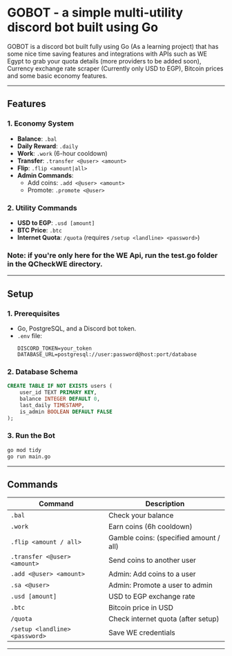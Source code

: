 # GOBOT - a simple multi-utility discord bot built using Go

GOBOT is a discord bot built fully using Go (As a learning project) that has some nice time saving features and integrations with APIs such as WE Egypt
to grab your quota details (more providers to be added soon), Currency exchange rate scraper (Currently only USD to EGP), Bitcoin prices and some basic
economy features.

---

## Features

### **1. Economy System**
- **Balance**: `.bal`
- **Daily Reward**: `.daily`
- **Work**: `.work` (6-hour cooldown)
- **Transfer**: `.transfer <@user> <amount>`
- **Flip**: `.flip <amount|all>`
- **Admin Commands**:
  - Add coins: `.add <@user> <amount>`
  - Promote: `.promote <@user>`

### **2. Utility Commands**
- **USD to EGP**: `.usd [amount]`
- **BTC Price**: `.btc`
- **Internet Quota**: `/quota` (requires `/setup <landline> <password>`)

### **Note: if you're only here for the WE Api, run the test.go folder in the QCheckWE directory.**

---

## Setup

### **1. Prerequisites**
- Go, PostgreSQL, and a Discord bot token.
- `.env` file:
  ```env
  DISCORD_TOKEN=your_token
  DATABASE_URL=postgresql://user:password@host:port/database
  ```

### **2. Database Schema**
```sql
CREATE TABLE IF NOT EXISTS users (
    user_id TEXT PRIMARY KEY,
    balance INTEGER DEFAULT 0,
    last_daily TIMESTAMP,
    is_admin BOOLEAN DEFAULT FALSE
);
```

### **3. Run the Bot**
```bash
go mod tidy
go run main.go
```

---

## Commands
| Command                     | Description                          |
|-----------------------------|--------------------------------------|
| `.bal`                      | Check your balance                   |
| `.work`                     | Earn coins (6h cooldown)             |
| `.flip <amount / all>`      | Gamble coins: (specified amount / all)|
| `.transfer <@user> <amount>`| Send coins to another user           |
| `.add <@user> <amount>`     | Admin: Add coins to a user           |
| `.sa <@user>`               | Admin: Promote a user to admin       |
| `.usd [amount]`             | USD to EGP exchange rate             |
| `.btc`                      | Bitcoin price in USD                 |
| `/quota`                    | Check internet quota (after setup)   |
| `/setup <landline> <password>`| Save WE credentials               |

---
